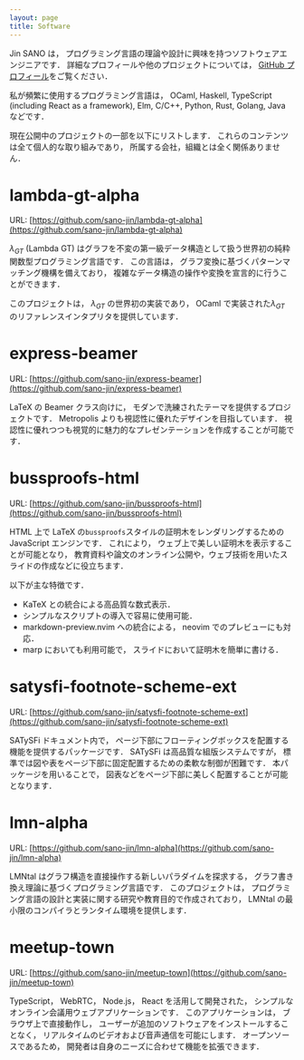 ```yaml
---
layout: page
title: Software
---
```


Jin SANO は，
プログラミング言語の理論や設計に興味を持つソフトウェアエンジニアです．
詳細なプロフィールや他のプロジェクトについては，
[GitHub プロフィール](https://github.com/sano-jin)をご覧ください．

私が頻繁に使用するプログラミング言語は，
OCaml,
Haskell,
TypeScript (including React as a framework),
Elm,
C/C++,
Python,
Rust,
Golang,
Java などです．

現在公開中のプロジェクトの一部を以下にリストします．
これらのコンテンツは全て個人的な取り組みであり，
所属する会社，組織とは全く関係ありません．

# lambda-gt-alpha

URL: [https://github.com/sano-jin/lambda-gt-alpha](https://github.com/sano-jin/lambda-gt-alpha)

$\lambda_{GT}$ (Lambda GT) はグラフを不変の第一級データ構造として扱う世界初の純粋関数型プログラミング言語です．
この言語は，
グラフ変換に基づくパターンマッチング機構を備えており，
複雑なデータ構造の操作や変換を宣言的に行うことができます．

このプロジェクトは，
$\lambda_{GT}$ の世界初の実装であり，
OCaml で実装された$\lambda_{GT}$ のリファレンスインタプリタを提供しています．

# express-beamer

URL: [https://github.com/sano-jin/express-beamer](https://github.com/sano-jin/express-beamer)

LaTeX の Beamer クラス向けに，
モダンで洗練されたテーマを提供するプロジェクトです．
Metropolis よりも視認性に優れたデザインを目指しています．
視認性に優れつつも視覚的に魅力的なプレゼンテーションを作成することが可能です．

# bussproofs-html

URL: [https://github.com/sano-jin/bussproofs-html](https://github.com/sano-jin/bussproofs-html)

HTML 上で LaTeX の`bussproofs`スタイルの証明木をレンダリングするための JavaScript エンジンです．
これにより，
ウェブ上で美しい証明木を表示することが可能となり，
教育資料や論文のオンライン公開や，ウェブ技術を用いたスライドの作成などに役立ちます．

以下が主な特徴です．

- KaTeX との統合による高品質な数式表示．
- シンプルなスクリプトの導入で容易に使用可能．
- markdown-preview.nvim への統合による，
  neovim でのプレビューにも対応．
- marp においても利用可能で，
  スライドにおいて証明木を簡単に書ける．

# satysfi-footnote-scheme-ext

URL: [https://github.com/sano-jin/satysfi-footnote-scheme-ext](https://github.com/sano-jin/satysfi-footnote-scheme-ext)

SATySFi ドキュメント内で，
ページ下部にフローティングボックスを配置する機能を提供するパッケージです．
SATySFi は高品質な組版システムですが，
標準では図や表をページ下部に固定配置するための柔軟な制御が困難です．
本パッケージを用いることで，
図表などをページ下部に美しく配置することが可能となります．

# lmn-alpha

URL: [https://github.com/sano-jin/lmn-alpha](https://github.com/sano-jin/lmn-alpha)

LMNtal はグラフ構造を直接操作する新しいパラダイムを探求する，
グラフ書き換え理論に基づくプログラミング言語です．
このプロジェクトは，
プログラミング言語の設計と実装に関する研究や教育目的で作成されており，
LMNtal の最小限のコンパイラとランタイム環境を提供します．

# meetup-town

URL: [https://github.com/sano-jin/meetup-town](https://github.com/sano-jin/meetup-town)

TypeScript，
WebRTC，
Node.js，
React を活用して開発された，
シンプルなオンライン会議用ウェブアプリケーションです．
このアプリケーションは，
ブラウザ上で直接動作し，
ユーザーが追加のソフトウェアをインストールすることなく，
リアルタイムのビデオおよび音声通信を可能にします．
オープンソースであるため，
開発者は自身のニーズに合わせて機能を拡張できます．
